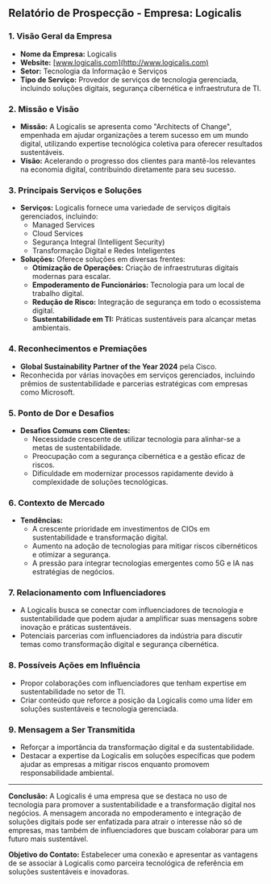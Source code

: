 ## Relatório de Prospecção - Empresa: Logicalis

### 1. Visão Geral da Empresa
- **Nome da Empresa:** Logicalis
- **Website:** [www.logicalis.com](http://www.logicalis.com)
- **Setor:** Tecnologia da Informação e Serviços
- **Tipo de Serviço:** Provedor de serviços de tecnologia gerenciada, incluindo soluções digitais, segurança cibernética e infraestrutura de TI.

### 2. Missão e Visão
- **Missão:** A Logicalis se apresenta como "Architects of Change", empenhada em ajudar organizações a terem sucesso em um mundo digital, utilizando expertise tecnológica coletiva para oferecer resultados sustentáveis.
- **Visão:** Acelerando o progresso dos clientes para mantê-los relevantes na economia digital, contribuindo diretamente para seu sucesso.

### 3. Principais Serviços e Soluções
- **Serviços:** Logicalis fornece uma variedade de serviços digitais gerenciados, incluindo:
  - Managed Services
  - Cloud Services
  - Segurança Integral (Intelligent Security)
  - Transformação Digital e Redes Inteligentes
- **Soluções:** Oferece soluções em diversas frentes:
  - **Otimização de Operações:** Criação de infraestruturas digitais modernas para escalar.
  - **Empoderamento de Funcionários:** Tecnologia para um local de trabalho digital.
  - **Redução de Risco:** Integração de segurança em todo o ecossistema digital.
  - **Sustentabilidade em TI:** Práticas sustentáveis para alcançar metas ambientais.

### 4. Reconhecimentos e Premiações
- **Global Sustainability Partner of the Year 2024** pela Cisco.
- Reconhecida por várias inovações em serviços gerenciados, incluindo prêmios de sustentabilidade e parcerias estratégicas com empresas como Microsoft.

### 5. Ponto de Dor e Desafios
- **Desafios Comuns com Clientes:** 
  - Necessidade crescente de utilizar tecnologia para alinhar-se a metas de sustentabilidade.
  - Preocupação com a segurança cibernética e a gestão eficaz de riscos.
  - Dificuldade em modernizar processos rapidamente devido à complexidade de soluções tecnológicas.
  
### 6. Contexto de Mercado
- **Tendências:** 
  - A crescente prioridade em investimentos de CIOs em sustentabilidade e transformação digital.
  - Aumento na adoção de tecnologias para mitigar riscos cibernéticos e otimizar a segurança.
  - A pressão para integrar tecnologias emergentes como 5G e IA nas estratégias de negócios.

### 7. Relacionamento com Influenciadores
- A Logicalis busca se conectar com influenciadores de tecnologia e sustentabilidade que podem ajudar a amplificar suas mensagens sobre inovação e práticas sustentáveis.
- Potenciais parcerias com influenciadores da indústria para discutir temas como transformação digital e segurança cibernética.

### 8. Possíveis Ações em Influência
- Propor colaborações com influenciadores que tenham expertise em sustentabilidade no setor de TI.
- Criar conteúdo que reforce a posição da Logicalis como uma líder em soluções sustentáveis e tecnologia gerenciada.

### 9. Mensagem a Ser Transmitida
- Reforçar a importância da transformação digital e da sustentabilidade.
- Destacar a expertise da Logicalis em soluções específicas que podem ajudar as empresas a mitigar riscos enquanto promovem responsabilidade ambiental.

---

**Conclusão:**
A Logicalis é uma empresa que se destaca no uso de tecnologia para promover a sustentabilidade e a transformação digital nos negócios. A mensagem ancorada no empoderamento e integração de soluções digitais pode ser enfatizada para atrair o interesse não só de empresas, mas também de influenciadores que buscam colaborar para um futuro mais sustentável.

**Objetivo do Contato:** Estabelecer uma conexão e apresentar as vantagens de se associar à Logicalis como parceira tecnológica de referência em soluções sustentáveis e inovadoras.